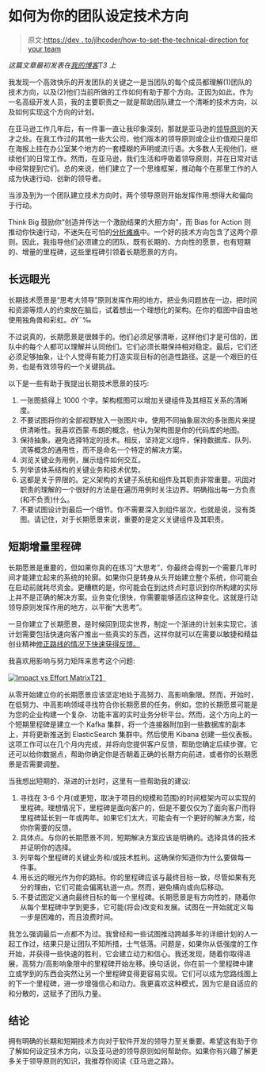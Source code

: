 # 如何为你的团队设定技术方向

> 原文:[https://dev . to/jlhcoder/how-to-set-the-technical-direction for your team](https://dev.to/jlhcoder/how-to-set-the-technical-direction-for-your-team)

*这篇文章最初发表在[我的博客](http://jlhood.com/how-to-set-team-technical-direction/)T3 上*

我发现一个高效快乐的开发团队的关键之一是当团队的每个成员都理解(1)团队的技术方向，以及(2)他们当前所做的工作如何有助于那个方向。正因为如此，作为一名高级开发人员，我的主要职责之一就是帮助团队建立一个清晰的技术方向，以及如何实现这个方向的计划。

在亚马逊工作几年后，有一件事一直让我印象深刻，那就是亚马逊的[领导原则](https://www.amazon.jobs/en/principles)的天才之处。在我工作过的其他一些大公司，他们版本的领导原则或企业价值观只是印在海报上挂在办公室某个地方的一套模糊的声明或流行语。大多数人无视他们，继续他们的日常工作。然而，在亚马逊，我们生活和呼吸着领导原则，并在日常对话中经常提到它们。总的来说，他们建立了一个思维框架，推动每个在那里工作的人成为快速行动、创新的领导者。

当涉及到为一个团队建立技术方向时，两个领导原则开始发挥作用:想得大和偏向于行动。

Think Big 鼓励你“创造并传达一个激励结果的大胆方向”，而 Bias for Action 则推动你快速行动，不迷失在可怕的[分析瘫痪](https://en.wikipedia.org/wiki/Analysis_paralysis)中。一个好的技术方向包含了这两个原则。因此，我指导他们必须建立的团队，既有长期的、方向性的愿景，也有短期的、增量的里程碑，这些里程碑引领着长期愿景的方向。

## [](#longterm-vision)长远眼光

长期技术愿景是“思考大领导”原则发挥作用的地方。把业务问题放在一边，把时间和资源等烦人的约束放在脑后，试着想出一个理想化的架构。在你的框图中自由地使用独角兽和彩虹。ðŸ˜‰

不过说真的，长期愿景是很棘手的。他们必须足够清晰，这样他们才是可信的，团队中的每个人都可以理解并认同他们。它们必须长期保持相对稳定。最后，它们还必须足够抽象，让个人觉得有能力打造实现目标的创造性路径。这是一个艰巨的任务，也是有效领导的一个关键挑战。

以下是一些有助于我提出长期技术愿景的技巧:

1.  一张图抵得上 1000 个字。架构框图可以增加关键组件及其相互关系的清晰度。
2.  不要试图将你的全部视野放入一张图片中。使用不同抽象层次的多张图片来提供清晰性。我喜欢西蒙·布朗的概念，他认为架构图是你的代码库的地图。
3.  保持抽象。避免选择特定的技术。相反，坚持定义组件，保持数据库、队列、流等概念的通用性，而不是命名一个特定的解决方案。
4.  浏览关键业务用例，展示组件如何交互。
5.  列举该体系结构的关键业务和技术优势。
6.  这都是关于界限的。定义架构的关键子系统和组件及其职责非常重要。巩固对职责的理解的一个很好的方法是在遍历用例时关注边界。明确指出每一方负责(和不负责)什么。
7.  不要试图设计到最后一个细节。你不需要深入到组件层次，也就是说，没有类图。请记住，对于长期愿景来说，重要的是定义关键组件及其职责。

## [](#shortterm-incremental-milestones)短期增量里程碑

长期愿景是重要的，但如果你真的在练习“大思考”，你最终会得到一个需要几年时间才能建立起来的系统的轮廓。如果你只是转身从头开始建立整个系统，你可能会在启动前就耗尽资金。更糟糕的是，你可能会在到达终点时意识到你所构建的实际上并不是正确的解决方案。业务变化很快，你需要能够适应这种变化。这就是行动领导原则发挥作用的地方，以平衡“大思考”。

一旦你建立了长期愿景，是时候回到现实世界，制定一个渐进的计划来实现它。该计划需要包括快速向客户推出一些真实的东西，这样你就可以在需要以敏捷和精益创业精神[修正路线的情况下快速获得反馈。](https://www.amazon.com/Lean-Startup-Entrepreneurs-Continuous-Innovation/dp/0307887898)

我喜欢用影响与努力矩阵来思考这个问题:

[![Impact vs Effort Matrix](../Images/3d4d17de73fda91e10f95510b901a291.png)T2】](https://res.cloudinary.com/practicaldev/image/fetch/s--ElVdAOAn--/c_limit%2Cf_auto%2Cfl_progressive%2Cq_auto%2Cw_880/http://jlhood.com/images/impact-vs-effort.jpg)

从零开始建立你的长期愿景应该坚定地处于高努力、高影响象限。然而，开始时，在低努力、中高影响领域寻找符合你长期愿景的任务。例如，您的长期愿景可能是为您的企业构建一个复杂、功能丰富的实时业务分析平台。然而，这个方向上的一个短期里程碑是建立一个 Kafka 集群，将一个连接器附加到一些数据库的副本上，并将更新推送到 ElasticSearch 集群中。然后使用 Kibana 创建一些仪表板。这项工作可以在几个月内完成，并将向您提供客户反馈，帮助您确定后续步骤。它还可以给你数据点，帮助你确定你是否朝着正确的长期方向前进，或者你的长期愿景是否需要调整。

当我想出短期的、渐进的计划时，这里有一些帮助我的建议:

1.  寻找在 3-6 个月(或更短，取决于项目的规模和范围)的时间框架内可以实现的里程碑。理想情况下，里程碑是面向客户的，但是不要仅仅为了面向客户而将里程碑延长到一年或两年。如果它们太大，可能会有一个更好的解决方案，给你你需要的反馈。
2.  具体点。与你的长期愿景不同，短期解决方案应该是明确的。选择具体的技术并证明你的选择。
3.  列举每个里程碑的关键业务和/或技术胜利。这确保你知道你为什么要做每一件事。
4.  用长远的眼光作为你的路标。你的里程碑应该与最终目标一致，尽管如果有充分的理由，它们可能会偏离轨道一点。然而，避免横向或向后移动。
5.  不要试图定义通向最终目标的每一个里程碑。长期愿景是有方向性的，随着你从每个里程碑中学到更多，它可能(将会)改变和发展。试图在一开始就定义每一步是困难的，而且浪费时间。

我怎么强调最后一点都不为过。我曾经和一些试图推动跨越多年的详细计划的人一起工作过，结果只是让团队不知所措，士气低落。问题是，如果你从低强度的工作开始，并获得一些快速的胜利，它会建立动力和信心。我还发现，随着你取得进展，高努力/高影响象限中的里程碑开始左移。换句话说，你在前一个里程碑中建立或学到的东西会突然让另一个里程碑变得更容易实现。它们可以成为您路线图上的下一个里程碑，进一步增强信心和动力。我更喜欢这种模式，因为它是自适应的和分散的，这赋予了团队力量。

## [](#conclusion)结论

拥有明确的长期和短期技术方向对于软件开发的领导力至关重要。希望这有助于你了解如何设定技术方向，以及亚马逊的领导原则如何帮助你。如果你有兴趣了解更多关于领导原则的知识，我推荐你阅读《亚马逊之路》。